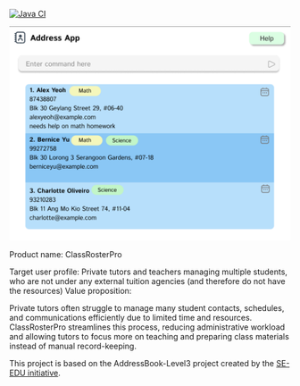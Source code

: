 [![Java CI](https://github.com/AY2526S1-CS2103T-W13-4/tp/actions/workflows/gradle.yml/badge.svg?branch=master)](https://github.com/AY2526S1-CS2103T-W13-4/tp/actions/workflows/gradle.yml)

![Ui](docs/images/Ui.png)

Product name: ClassRosterPro

Target user profile: Private tutors and teachers managing multiple students, who are not under any external tuition agencies (and therefore do not have the resources)
Value proposition:

Private tutors often struggle to manage many student contacts, schedules, and communications efficiently due to limited time and resources. ClassRosterPro streamlines this process, reducing administrative workload and allowing tutors to focus more on teaching and preparing class materials instead of manual record-keeping. 

This project is based on the AddressBook-Level3 project created by the [SE-EDU initiative](https://se-education.org).